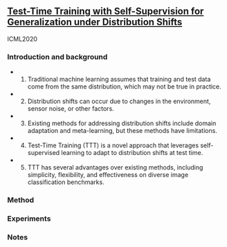 ## [Test-Time Training with Self-Supervision for Generalization under Distribution Shifts](https://arxiv.org/abs/1909.13231)

ICML2020

### Introduction and background
- 1. Traditional machine learning assumes that training and test data come from the same distribution, which may not be true in practice.
- 2. Distribution shifts can occur due to changes in the environment, sensor noise, or other factors.
- 3. Existing methods for addressing distribution shifts include domain adaptation and meta-learning, but these methods have limitations.
- 4. Test-Time Training (TTT) is a novel approach that leverages self-supervised learning to adapt to distribution shifts at test time.
- 5. TTT has several advantages over existing methods, including simplicity, flexibility, and effectiveness on diverse image classification benchmarks.

### Method

### Experiments

### Notes
